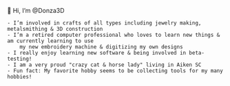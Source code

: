 👋 Hi, I’m @Donza3D

    - I’m involved in crafts of all types including jewelry making, metalsmithing & 3D construction
    - I’m a retired computer professional who loves to learn new things & am currently learning to use 
        my new embroidery machine & digitizing my own designs
    - I really enjoy learning new software & being involved in beta-testing!
    - I am a very proud "crazy cat & horse lady" living in Aiken SC
    - Fun fact: My favorite hobby seems to be collecting tools for my many hobbies!

